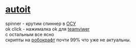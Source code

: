 # [autoit](https://www.autoitscript.com/site/autoit/)
spinner - крутим спиннер в [ОСУ](https://osu.ppy.sh/)  
ok click - нажималка ok для [teamviwer](https://www.teamviewer.com/)  
с остальным все ясно  
скрипты на [робокрафт](http://robocraftgame.com/) почти 99% что уже не актуальны.  
